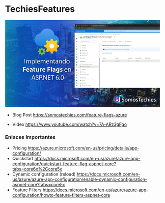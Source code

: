 # TechiesFeatures
![Promotional banner](https://github.com/jesulink2514/TechiesFeatureFlags-sample/blob/master/promotional_signalR.jpg?raw=true)

* Blog Post https://somostechies.com/feature-flags-azure

* Video https://www.youtube.com/watch?v=7A-ARz3gFgo

### Enlaces Importantes
* Pricing https://azure.microsoft.com/en-us/pricing/details/app-configuration/
* Quickstart https://docs.microsoft.com/en-us/azure/azure-app-configuration/quickstart-feature-flag-aspnet-core?tabs=core6x%2Ccore5x
* Dynamic configuration (reload) https://docs.microsoft.com/en-us/azure/azure-app-configuration/enable-dynamic-configuration-aspnet-core?tabs=core5x
* Feature Filters https://docs.microsoft.com/en-us/azure/azure-app-configuration/howto-feature-filters-aspnet-core
